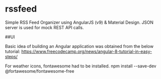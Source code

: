 # rssfeed
Simple RSS Feed Organizer using AngularJS (v9) & Material Design.
JSON server is used for mock REST API calls.

##UI

Basic idea of building an Angular application was obtained from the below tutorial:
https://www.freecodecamp.org/news/angular-8-tutorial-in-easy-steps/

For weather icons, fontawesome had to be installed.
npm install --save-dev @fortawesome/fontawesome-free
